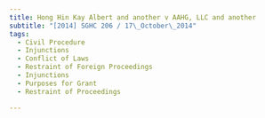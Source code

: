```yaml
---
title: Hong Hin Kay Albert and another v AAHG, LLC and another 
subtitle: "[2014] SGHC 206 / 17\_October\_2014"
tags:
  - Civil Procedure
  - Injunctions
  - Conflict of Laws
  - Restraint of Foreign Proceedings
  - Injunctions
  - Purposes for Grant
  - Restraint of Proceedings

---
```


